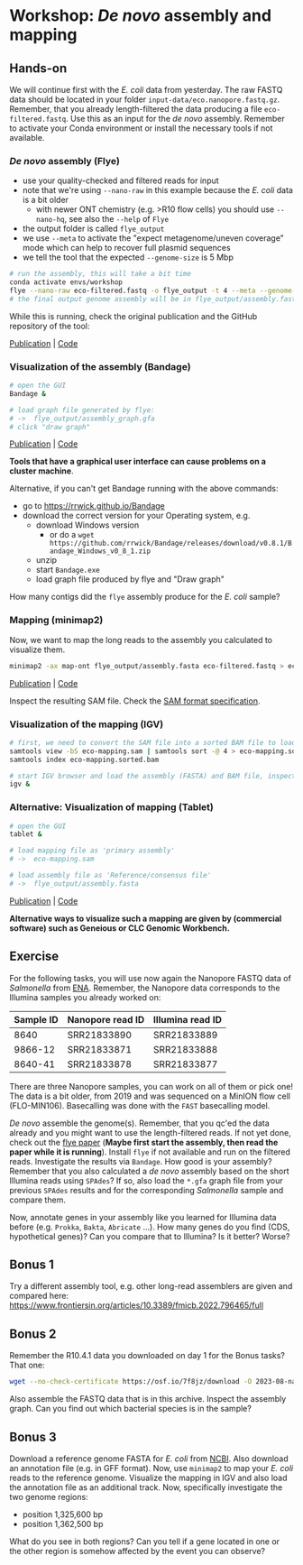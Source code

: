 # Workshop: _De novo_ assembly and mapping

## Hands-on

We will continue first with the _E. coli_ data from yesterday. The raw FASTQ data should be located in your folder `input-data/eco.nanopore.fastq.gz`. Remember, that you already length-filtered the data producing a file `eco-filtered.fastq`. Use this as an input for the _de novo_ assembly. Remember to activate your Conda environment or install the necessary tools if not available.

### _De novo_ assembly (Flye)

* use your quality-checked and filtered reads for input 
* note that we're using `--nano-raw` in this example because the _E. coli_ data is a bit older
    * with newer ONT chemistry (e.g. >R10 flow cells) you should use `--nano-hq`, see also the `--help` of `Flye`
* the output folder is called `flye_output`
* we use `--meta` to activate the "expect metagenome/uneven coverage" mode which can help to recover full plasmid sequences
* we tell the tool that the expected `--genome-size` is 5 Mbp
```bash
# run the assembly, this will take a bit time
conda activate envs/workshop
flye --nano-raw eco-filtered.fastq -o flye_output -t 4 --meta --genome-size 5M
# the final output genome assembly will be in flye_output/assembly.fasta
```

While this is running, check the original publication and the GitHub repository of the tool:

[Publication](https://doi.org/10.1038/s41587-019-0072-8) | [Code](https://github.com/fenderglass/Flye)

### Visualization of the assembly (Bandage)
```bash
# open the GUI
Bandage &

# load graph file generated by flye:
# ->  flye_output/assembly_graph.gfa
# click "draw graph"
```
[Publication](http://bioinformatics.oxfordjournals.org/content/31/20/3350) | [Code](https://rrwick.github.io/Bandage/)

__Tools that have a graphical user interface can cause problems on a cluster machine__.

Alternative, if you can't get Bandage running with the above commands:
* go to https://rrwick.github.io/Bandage
* download the correct version for your Operating system, e.g.
    * download Windows version
        * or do a `wget https://github.com/rrwick/Bandage/releases/download/v0.8.1/Bandage_Windows_v0_8_1.zip`
    * unzip 
    * start `Bandage.exe` 
    * load graph file produced by flye and "Draw graph"

How many contigs did the `flye` assembly produce for the _E. coli_ sample? 

### Mapping (minimap2)

Now, we want to map the long reads to the assembly you calculated to visualize them.

```bash
minimap2 -ax map-ont flye_output/assembly.fasta eco-filtered.fastq > eco-mapping.sam
```
[Publication](https://doi.org/10.1093/bioinformatics/bty191) | [Code](https://github.com/lh3/minimap2)

Inspect the resulting SAM file. Check the [SAM format specification](https://samtools.github.io/hts-specs/SAMv1.pdf).

### Visualization of the mapping (IGV)

```bash
# first, we need to convert the SAM file into a sorted BAM file to load it subsequently in IGV
samtools view -bS eco-mapping.sam | samtools sort -@ 4 > eco-mapping.sorted.bam  
samtools index eco-mapping.sorted.bam

# start IGV browser and load the assembly (FASTA) and BAM file, inspect the output
igv &
```

### Alternative: Visualization of mapping (Tablet)

```bash
# open the GUI
tablet &

# load mapping file as 'primary assembly'
# ->  eco-mapping.sam

# load assembly file as 'Reference/consensus file'
# ->  flye_output/assembly.fasta
```
[Publication](http://dx.doi.org/10.1093/bib/bbs012) | [Code](https://ics.hutton.ac.uk/tablet/)

__Alternative ways to visualize such a mapping are given by (commercial software) such as Geneious or CLC Genomic Workbench.__


## Exercise

For the following tasks, you will use now again the Nanopore FASTQ data of _Salmonella_ from [ENA](https://www.ebi.ac.uk/ena/browser/view/PRJNA887350). Remember, the Nanopore data corresponds to the Illumina samples you already worked on:

| Sample ID | Nanopore read ID | Illumina read ID |
| -- | -- |  -- |
| 8640 | SRR21833890 | SRR21833889 |
| 9866-12 | SRR21833871 | SRR21833888 |
| 8640-41 | SRR21833878 | SRR21833877 |

There are three Nanopore samples, you can work on all of them or pick one! The data is a bit older, from 2019 and was sequenced on a MinION flow cell (FLO-MIN106). Basecalling was done with the `FAST` basecalling model. 

_De novo_ assemble the genome(s). Remember, that you qc'ed the data already and you might want to use the length-filtered reads. If not yet done, check out the [flye paper](https://www.nature.com/articles/s41587-019-0072-8) (**Maybe first start the assembly, then read the paper while it is running**). Install `flye` if not available and run on the filtered reads. Investigate the results via `Bandage`. How good is your assembly? Remember that you also calculated a _de novo_ assembly based on the short Illumina reads using `SPAdes`? If so, also load the `*.gfa` graph file from your previous `SPAdes` results and for the corresponding _Salmonella_ sample and compare them. 

Now, annotate genes in your assembly like you learned for Illumina data before (e.g. `Prokka`, `Bakta`, `Abricate` ...). How many genes do you find (CDS, hypothetical genes)? Can you compare that to Illumina? Is it better? Worse?

## Bonus 1

Try a different assembly tool, e.g. other long-read assemblers are given and compared here: https://www.frontiersin.org/articles/10.3389/fmicb.2022.796465/full

## Bonus 2

Remember the R10.4.1 data you downloaded on day 1 for the Bonus tasks? That one:

```sh
wget --no-check-certificate https://osf.io/7f8jz/download -O 2023-08-nanopore-workshop-example-bacteria.zip
```

Also assemble the FASTQ data that is in this archive. Inspect the assembly graph. Can you find out which bacterial species is in the sample? 

## Bonus 3

Download a reference genome FASTA for _E. coli_ from [NCBI](https://www.ncbi.nlm.nih.gov/genome/?term=txid562[orgn]&shouldredirect=false). Also download an annotation file (e.g. in GFF format). Now, use `minimap2` to map your _E. coli_ reads to the reference genome. Visualize the mapping in IGV and also load the annotation file as an additional track. Now, specifically investigate the two genome regions:

* position 1,325,600 bp
* position 1,362,500 bp

What do you see in both regions? Can you tell if a gene located in one or the other region is somehow affected by the event you can observe?

